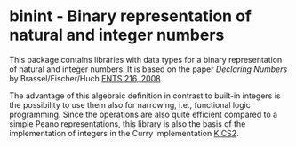 # binint - Binary representation of natural and integer numbers

This package contains libraries with data types for a binary representation
of natural and integer numbers.
It is based on the paper _Declaring Numbers_ by Brassel/Fischer/Huch
[ENTS 216, 2008](http://dx.doi.org/10.1016/j.entcs.2008.06.037).

The advantage of this algebraic definition in
contrast to built-in integers is the possibility to use them also for
narrowing, i.e., functional logic programming. Since the operations are also
quite efficient compared to a simple Peano representations, this library is
also the basis of the implementation of integers in the Curry implementation
[KiCS2](http://www-ps.informatik.uni-kiel.de/kics2/).
